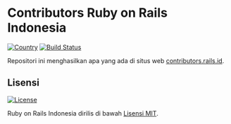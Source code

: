 # Contributors Ruby on Rails Indonesia

[![Country](https://img.shields.io/badge/country-indonesia-blue.svg)](https://en.wikipedia.org/wiki/Indonesia)
[![Build Status](https://travis-ci.org/rails-id/contributors.svg)](https://travis-ci.org/rails-id/contributors)

Repositori ini menghasilkan apa yang ada di situs web [contributors.rails.id](http://contributors.rails.id).

## Lisensi

[![License](https://img.shields.io/github/license/rails-id/contributors.svg)](LICENSE)

Ruby on Rails Indonesia dirilis di bawah [Lisensi MIT](https://opensource.org/licenses/MIT).
